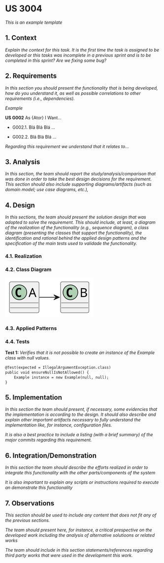 # US 3004

*This is an example template*

## 1. Context

*Explain the context for this task. It is the first time the task is assigned to be developed or this tasks was incomplete in a previous sprint and is to be completed in this sprint? Are we fixing some bug?*

## 2. Requirements

*In this section you should present the functionality that is being developed, how do you understand it, as well as possible correlations to other requirements (i.e., dependencies).*

*Example*

**US G002** As {Ator} I Want...

- G002.1. Blá Blá Blá ...

- G002.2. Blá Blá Blá ...

*Regarding this requirement we understand that it relates to...*

## 3. Analysis

*In this section, the team should report the study/analysis/comparison that was done in order to take the best design decisions for the requirement. This section should also include supporting diagrams/artifacts (such as domain model; use case diagrams, etc.),*

## 4. Design

*In this sections, the team should present the solution design that was adopted to solve the requirement. This should include, at least, a diagram of the realization of the functionality (e.g., sequence diagram), a class diagram (presenting the classes that support the functionality), the identification and rational behind the applied design patterns and the specification of the main tests used to validade the functionality.*

### 4.1. Realization

### 4.2. Class Diagram

![a class diagram](class-diagram-01.svg "A Class Diagram")

### 4.3. Applied Patterns

### 4.4. Tests

**Test 1:** *Verifies that it is not possible to create an instance of the Example class with null values.*

```
@Test(expected = IllegalArgumentException.class)
public void ensureNullIsNotAllowed() {
	Example instance = new Example(null, null);
}
````

## 5. Implementation

*In this section the team should present, if necessary, some evidencies that the implementation is according to the design. It should also describe and explain other important artifacts necessary to fully understand the implementation like, for instance, configuration files.*

*It is also a best practice to include a listing (with a brief summary) of the major commits regarding this requirement.*

## 6. Integration/Demonstration

*In this section the team should describe the efforts realized in order to integrate this functionality with the other parts/components of the system*

*It is also important to explain any scripts or instructions required to execute an demonstrate this functionality*

## 7. Observations

*This section should be used to include any content that does not fit any of the previous sections.*

*The team should present here, for instance, a critical prespective on the developed work including the analysis of alternative solutioons or related works*

*The team should include in this section statements/references regarding third party works that were used in the development this work.*
